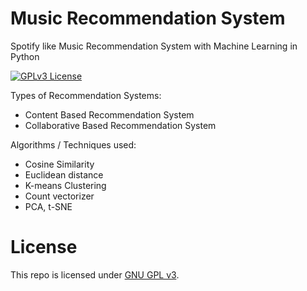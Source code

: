 
# Music Recommendation System 
Spotify like Music Recommendation System with Machine Learning in Python

[![GPLv3 License](https://img.shields.io/badge/License-GPL%20v3-blue.svg)](https://opensource.org/licenses/)

Types of Recommendation Systems:
- Content Based Recommendation System
- Collaborative Based Recommendation System

Algorithms / Techniques used:
- Cosine Similarity
- Euclidean distance
- K-means Clustering
- Count vectorizer
- PCA, t-SNE

# License
This repo is licensed under [GNU GPL v3](https://choosealicense.com/licenses/gpl-3.0/).

